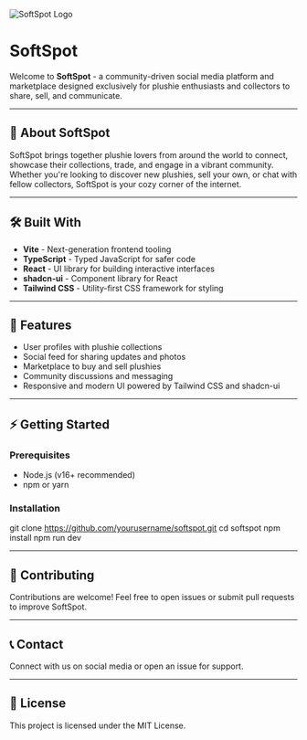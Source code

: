 ![SoftSpot Logo](https://img.clerk.com/eyJ0eXBlIjoicHJveHkiLCJzcmMiOiJodHRwczovL2ltYWdlcy5jbGVyay5kZXYvdXBsb2FkZWQvaW1nXzJ3ODdIWDRKRE5vSEFxak43dUtFMUdKeVhmQSJ9)

# SoftSpot

Welcome to **SoftSpot** - a community-driven social media platform and marketplace designed exclusively for plushie enthusiasts and collectors to share, sell, and communicate.

---

## 🚀 About SoftSpot

SoftSpot brings together plushie lovers from around the world to connect, showcase their collections, trade, and engage in a vibrant community. Whether you're looking to discover new plushies, sell your own, or chat with fellow collectors, SoftSpot is your cozy corner of the internet.

---

## 🛠 Built With

- **Vite** - Next-generation frontend tooling
- **TypeScript** - Typed JavaScript for safer code
- **React** - UI library for building interactive interfaces
- **shadcn-ui** - Component library for React
- **Tailwind CSS** - Utility-first CSS framework for styling

---

## 📸 Features

- User profiles with plushie collections
- Social feed for sharing updates and photos
- Marketplace to buy and sell plushies
- Community discussions and messaging
- Responsive and modern UI powered by Tailwind CSS and shadcn-ui

---

## ⚡ Getting Started

### Prerequisites

- Node.js (v16+ recommended)
- npm or yarn

### Installation

git clone https://github.com/yourusername/softspot.git
cd softspot
npm install
npm run dev


---

## 🤝 Contributing

Contributions are welcome! Feel free to open issues or submit pull requests to improve SoftSpot.

---

## 📞 Contact

Connect with us on social media or open an issue for support.

---

## 📄 License

This project is licensed under the MIT License.
